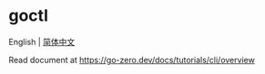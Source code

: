 # goctl

English | [简体中文](readme-cn.md)

Read document at https://go-zero.dev/docs/tutorials/cli/overview
